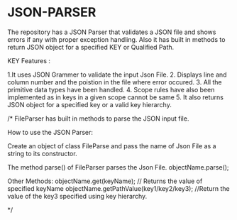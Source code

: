 # JSON-PARSER
The repository has a JSON Parser that validates a JSON file and shows errors if any with proper exception handling. Also it has built in methods to return JSON object for a specified KEY or Qualified Path.

KEY Features :

1.It uses JSON Grammer to validate the input Json File. 2. Displays line and column number and the poistion in the file where error occured. 3. All the primitive data types have been handled. 4. Scope rules have also been implemented as in keys in a given scope cannot be same 5. It also returns JSON object for a specified key or a valid key hierarchy.

/* FileParser has built in methods to parse the JSON input file.

How to use the JSON Parser:

Create an object of class FileParse and pass the name of Json File as a string to its constructor.

The method parse() of FileParser parses the Json File. objectName.parse();

Other Methods: objectName.get(keyName); // Returns the value of specified keyName objectName.getPathValue(key1/key2/key3); //Return the value of the key3 specified using key hierarchy.

*/
